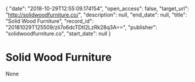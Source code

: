 {
  "date": "2018-10-29T12:55:09.174154", 
  "open_access": false, 
  "target_url": "http://solidwoodfurniture.co/", 
  "description": null, 
  "end_date": null, 
  "title": "Solid Wood Furniture", 
  "record_id": "20181029T125509/zli7o6dcTDtI2LzRk28q3A==", 
  "publisher": "solidwoodfurniture.co", 
  "start_date": null
}

# Solid Wood Furniture

None